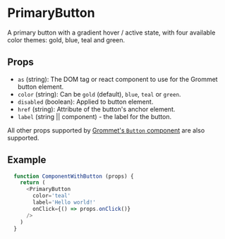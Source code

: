 # PrimaryButton

A primary button with a gradient hover / active state, with four available color themes: gold, blue, teal and green.

## Props

- `as` (string): The DOM tag or react component to use for the Grommet button element.
- `color` (string): Can be `gold` (default), `blue`, `teal` or `green`.
- `disabled` (boolean): Applied to button element.
- `href` (string): Attribute of the button's anchor element.
- `label` (string || component) - the label for the button.

All other props supported by [Grommet's `Button` component](https://v2.grommet.io/button) are also supported.

## Example

```js
  function ComponentWithButton (props) {
    return (
      <PrimaryButton
        color='teal'
        label='Hello world!'
        onClick={() => props.onClick()}
      />
    )
  }
```
